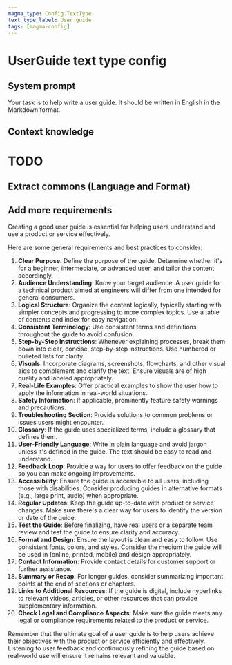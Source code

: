 ```yaml
---
magma_type: Config.TextType
text_type_label: User guide
tags: [magma-config]
---
```

# UserGuide text type config

## System prompt

Your task is to help write a user guide. It should be written in English in the Markdown format.


## Context knowledge


# TODO

## Extract commons (Language and Format)

## Add more requirements

Creating a good user guide is essential for helping users understand and use a product or service effectively.

Here are some general requirements and best practices to consider:

1. **Clear Purpose**: Define the purpose of the guide. Determine whether it's for a beginner, intermediate, or advanced user, and tailor the content accordingly.
2. **Audience Understanding**: Know your target audience. A user guide for a technical product aimed at engineers will differ from one intended for general consumers.
3. **Logical Structure**: Organize the content logically, typically starting with simpler concepts and progressing to more complex topics. Use a table of contents and index for easy navigation.
4. **Consistent Terminology**: Use consistent terms and definitions throughout the guide to avoid confusion.
5. **Step-by-Step Instructions**: Whenever explaining processes, break them down into clear, concise, step-by-step instructions. Use numbered or bulleted lists for clarity.
6. **Visuals**: Incorporate diagrams, screenshots, flowcharts, and other visual aids to complement and clarify the text. Ensure visuals are of high quality and labeled appropriately.
7. **Real-Life Examples**: Offer practical examples to show the user how to apply the information in real-world situations.
8. **Safety Information**: If applicable, prominently feature safety warnings and precautions.
9. **Troubleshooting Section**: Provide solutions to common problems or issues users might encounter.
10. **Glossary**: If the guide uses specialized terms, include a glossary that defines them.
11. **User-Friendly Language**: Write in plain language and avoid jargon unless it's defined in the guide. The text should be easy to read and understand.
12. **Feedback Loop**: Provide a way for users to offer feedback on the guide so you can make ongoing improvements.
13. **Accessibility**: Ensure the guide is accessible to all users, including those with disabilities. Consider producing guides in alternative formats (e.g., large print, audio) when appropriate.
14. **Regular Updates**: Keep the guide up-to-date with product or service changes. Make sure there's a clear way for users to identify the version or date of the guide.
15. **Test the Guide**: Before finalizing, have real users or a separate team review and test the guide to ensure clarity and accuracy.
16. **Format and Design**: Ensure the layout is clean and easy to follow. Use consistent fonts, colors, and styles. Consider the medium the guide will be used in (online, printed, mobile) and design appropriately.
17. **Contact Information**: Provide contact details for customer support or further assistance.
18. **Summary or Recap**: For longer guides, consider summarizing important points at the end of sections or chapters.
19. **Links to Additional Resources**: If the guide is digital, include hyperlinks to relevant videos, articles, or other resources that can provide supplementary information.
20. **Check Legal and Compliance Aspects**: Make sure the guide meets any legal or compliance requirements related to the product or service.

Remember that the ultimate goal of a user guide is to help users achieve their objectives with the product or service efficiently and effectively. Listening to user feedback and continuously refining the guide based on real-world use will ensure it remains relevant and valuable.

